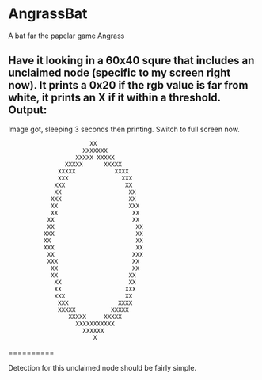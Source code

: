 AngrassBat
==========

A bat far the papelar game Angrass

Have it looking in a 60x40 squre that includes an unclaimed node (specific to my screen right now).
It prints a 0x20 if the rgb value is far from white, it prints an X if it within a threshold.
Output:
---
Image got, sleeping 3 seconds then printing.
Switch to full screen now.
                                                            
                                                            
                                                            
                                                            
                                                            
                                                            
                                                            
                           XX                               
                         XXXXXXX                            
                       XXXXX XXXXX                          
                    XXXXX      XXXXX                        
                  XXXXX           XXXX                      
                  XXX               XXX                     
                 XXX                 XX                     
                 XX                   XX                    
                XXX                   XX                    
                XX                    XXX                   
                XX                     XX                   
               XX                      XX                   
               XX                       XX                  
              XXX                       XX                  
              XX                        XX                  
              XXX                       XX                  
               XX                      XXX                  
               XXX                     XX                   
                XX                     XX                   
                XX                    XX                    
                 XX                   XX                    
                 XX                  XXX                    
                 XXX                 XX                     
                  XXX              XXXX                     
                  XXXXX          XXXXX                      
                     XXXXX     XXXXX                        
                       XXXXXXXXXXX                          
                         XXXXXX                             
                            X                               
                                                            
                                                            
==========

Detection for this unclaimed node should be fairly simple.
